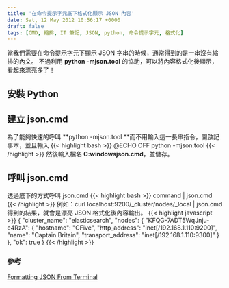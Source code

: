 ```yaml
---
title: '在命令提示字元底下格式化顯示 JSON 內容'
date: Sat, 12 May 2012 10:56:17 +0000
draft: false
tags: [CMD, 縮排, IT 筆記, JSON, python, 命令提示字元, 格式化]
---
```


當我們需要在命令提示字元下顯示 JSON 字串的時候，通常得到的是一串沒有縮排的內文。 不過利用 **python -mjson.tool** 的協助，可以將內容格式化後顯示，看起來漂亮多了！

安裝 Python
---------

建立 json.cmd
-----------

為了能夠快速的呼叫 **python -mjson.tool **而不用輸入這一長串指令，開啟記事本，並且輸入 {{< highlight bash >}} @ECHO OFF python -mjson.tool
{{< /highlight >}}
 然後輸入檔名 **C:windowsjson.cmd**，並儲存。

呼叫 json.cmd
-----------

透過底下的方式呼叫 json.cmd {{< highlight bash >}} command | json.cmd
{{< /highlight >}}
 例如：curl localhost:9200/_cluster/nodes/_local | json.cmd 得到的結果，就會是漂亮 JSON 格式化後內容輸出。 {{< highlight javascript >}} { "cluster_name": "elasticsearch", "nodes": { "KFQG-7ADT5WqJnju-e4RzA": { "hostname": "GFive", "http_address": "inet\[/192.168.1.110:9200\]", "name": "Captain Britain", "transport_address": "inet\[/192.168.1.110:9300\]" } }, "ok": true }
{{< /highlight >}}


### 參考

[Formatting JSON From Terminal](http://benscheirman.com/2011/12/formatting-json-from-terminal "Formatting JSON From Terminal")